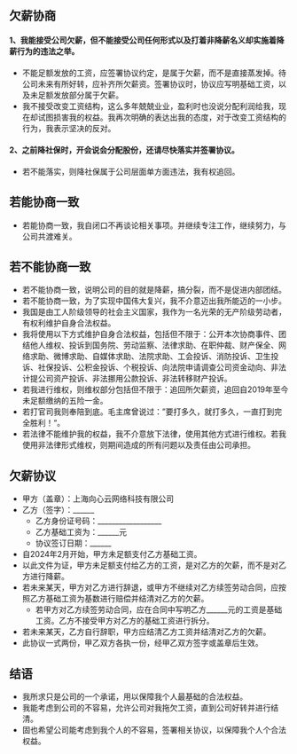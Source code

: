 ## 欠薪协商
#### 1、我能接受公司欠薪，但不能接受公司任何形式以及打着非降薪名义却实施着降薪行为的违法之举。
* 不能足额发放的工资，应签署协议约定，是属于欠薪，而不是直接蒸发掉。待公司未来有所好转，应补齐所欠薪资。签署协议时，协议应写明基础工资，以及未足额发放部分属于欠薪。
* 我不接受改变工资结构，这么多年兢兢业业，盈利时也没说分配利润给我，现在却试图损害我的权益。我再次明确的表达出我的态度，对于改变工资结构的行为，我表示坚决的反对。
#### 2、之前降社保时，开会说会分配股份，还请尽快落实并签署协议。
* 若不能落实，则降社保属于公司层面单方面违法，我有权追回。

## 若能协商一致
* 若能协商一致，我自闭口不再谈论相关事项。并继续专注工作，继续努力，与公司共渡难关。

## 若不能协商一致
* 若不能协商一致，说明公司的目的就是降薪，搞分裂，而不是促进内部团结。
* 若不能协商一致，为了实现中国伟大复兴，我不介意迈出我所能迈的一小步。
* 我国是由工人阶级领导的社会主义国家，我作为一名光荣的无产阶级劳动者，有权利维护自身合法权益。
* 我将使用以下方式维护自身合法权益，包括但不限于：公开本次协商事件、团结他人维权、投诉到国务院、劳动监察、法律求助、在职仲裁、财产保全、网络求助、微博求助、自媒体求助、法院求助、工会投诉、消防投诉、卫生投诉、社保投诉、公积金投诉、个税投诉、向法院申请调查公司资金动向、非法计提公司资产投诉、非法挪用公款投诉、非法转移财产投诉。
* 若我进行维权，则维权部分包括但不限于：追回所欠薪资，追回自2019年至今未足额缴纳的五险一金。
* 若打官司我则奉陪到底。毛主席曾说过：”要打多久，就打多久，一直打到完全胜利！“。
* 若法律不能维护我的权益，我不介意放下法律，使用其他方式进行维权。若我使用非法律形式维权，则期间造成的所有问题以及责任由公司承担。

## 欠薪协议
* 甲方（盖章）：上海向心云网络科技有限公司
* 乙方（签字）：______
  - 乙方身份证号码：__________________
  - 乙方基础工资为：______元
  - 协议签订日期：______
* 自2024年2月开始，甲方未足额支付乙方基础工资。
* 以此文件为证，甲方未足额支付给乙方的工资，是对乙方的欠薪，而不是对乙方进行降薪。
* 若未来某天，甲方对乙方进行辞退，或甲方不继续对乙方续签劳动合同，应按照乙方基础工资为基数进行赔偿并结清对乙方的欠薪。
  - 若甲方对乙方续签劳动合同，应在合同中写明乙方______元的工资是基础工资。乙方不接受甲方对乙方的基础工资进行拆分。
* 若未来某天，乙方自行辞职，甲方应结清乙方工资并结清对乙方的欠薪。
* 此协议一式两份，甲乙双方各执一份，经甲乙双方签字或盖章后生效。

## 结语
* 我所求只是公司的一个承诺，用以保障我个人最基础的合法权益。
* 我能考虑到公司的不容易，允许公司对我拖欠工资，直到公司好转并进行结清。
* 固也希望公司能考虑到我个人的不容易，签署相关协议，以保障我个人个合法权益。
